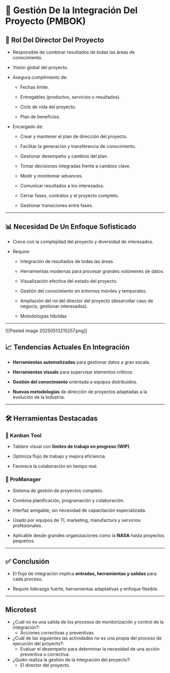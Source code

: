 # 🧩 Gestión De la Integración Del Proyecto (PMBOK)

## 📌 Rol Del Director Del Proyecto

- Responsible de combinar resultados de todas las áreas de conocimiento.
    
- Visión global del proyecto.
    
- Asegura cumplimiento de:
    
    - Fechas límite.
        
    - Entregables (productos, servicios o resultados).
        
    - Ciclo de vida del proyecto.
        
    - Plan de beneficios.
        
- Encargado de:
    
    - Crear y mantener el plan de dirección del proyecto.
        
    - Facilitar la generación y transferencia de conocimiento.
        
    - Gestionar desempeño y cambios del plan.
        
    - Tomar decisiones integradas frente a cambios clave.
        
    - Medir y monitorear advances.
        
    - Comunicar resultados a los interesados.
        
    - Cerrar fases, contratos y el proyecto completo.
        
    - Gestionar transiciones entre fases.

---

## 📊 Necesidad De Un Enfoque Sofisticado

- Crece con la complejidad del proyecto y diversidad de interesados.
    
- Require:
    
    - Integración de resultados de todas las áreas.
        
    - Herramientas modernas para procesar grandes volúmenes de datos.
        
    - Visualización efectiva del estado del proyecto.
        
    - Gestión del conocimiento en entornos móviles y temporales.
        
    - Ampliación del rol del director del proyecto (desarrollar caso de negocio, gestionar interesados).
		
    - Motodologias hibridas

---

![[Pasted image 20250513215257.png]]

## 📈 Tendencias Actuales En Integración

- **Herramientas automatizadas** para gestionar datos a gran escala.
    
- **Herramientas visuals** para supervisar elementos críticos.
    
- **Gestión del conocimiento** orientada a equipos distribuidos.
    
- **Nuevas metodologías** de dirección de proyectos adaptadas a la evolución de la industria.

---

## 🛠️ Herramientas Destacadas

### 🔹 **Kanban Tool**

- Tablero visual con **límites de trabajo en progreso (WIP)**.
    
- Optimiza flujo de trabajo y mejora eficiencia.
    
- Favorece la colaboración en tiempo real.

### 🔹 **ProManager**

- Sistema de gestión de proyectos completo.
    
- Combina planificación, programación y colaboración.
    
- Interfaz amigable, sin necesidad de capacitación especializada.
    
- Usado por equipos de TI, marketing, manufactura y servicios profesionales.
    
- Aplicable desde grandes organizaciones como la **NASA** hasta proyectos pequeños.

---

## ✅ Conclusión

- El flujo de integración implica **entradas, herramientas y salidas** para cada proceso.
    
- Require liderazgo fuerte, herramientas adaptativas y enfoque flexible.

---

## Microtest

- ¿Cuál no es una salida de los procesos de monitorización y control de la integración?:
	- Acciones correctivas y preventivas
- ¿Cuál de las siguientes las actividades no es una propia del proceso de ejecución del proyecto?:
	- Evaluar el desempeño para determinar la necesidad de una acción preventiva o correctiva.
- ¿Quién realiza la gestión de la integración del proyecto?:
	- El director del proyecto.